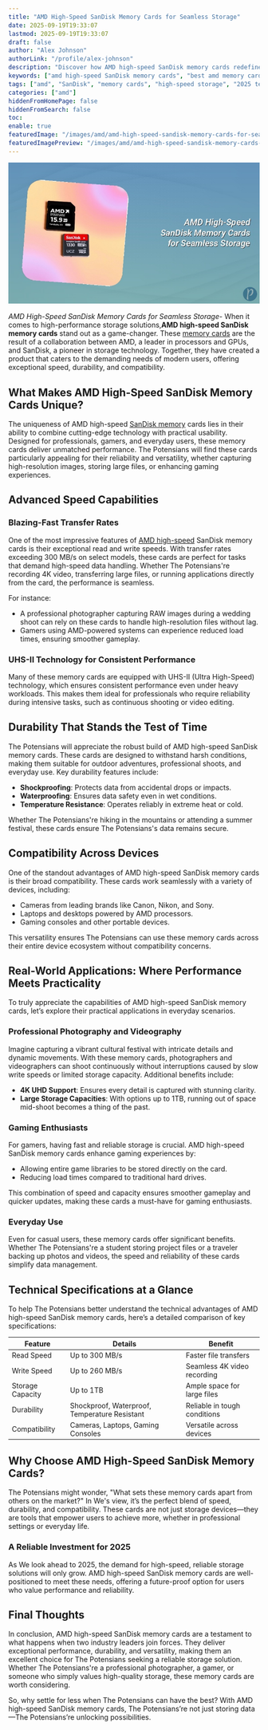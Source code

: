 ```yaml
---
title: "AMD High-Speed SanDisk Memory Cards for Seamless Storage"
date: 2025-09-19T19:33:07
lastmod: 2025-09-19T19:33:07
draft: false
author: "Alex Johnson"
authorLink: "/profile/alex-johnson"
description: "Discover how AMD high-speed SanDisk memory cards redefine storage with exceptional speed, durability, and compatibility for professionals and gamers alike."
keywords: ["amd high-speed SanDisk memory cards", "best amd memory cards 2025", "SanDisk high-speed cards for AMD systems"]
tags: ["amd", "SanDisk", "memory cards", "high-speed storage", "2025 tech"]
categories: ["amd"]
hiddenFromHomePage: false
hiddenFromSearch: false
toc:
enable: true
featuredImage: "/images/amd/amd-high-speed-sandisk-memory-cards-for-seamless-storage.jpg"
featuredImagePreview: "/images/amd/amd-high-speed-sandisk-memory-cards-for-seamless-storage.jpg"
---
```


![AMD High-Speed SanDisk Memory Cards for Seamless Storage](/images/amd/amd-high-speed-sandisk-memory-cards-for-seamless-storage.jpg)


*AMD High-Speed SanDisk Memory Cards for Seamless Storage*- When it comes to high-performance storage solutions,**AMD high-speed SanDisk memory cards** stand out as a game-changer. These [memory cards](/amd/amd-budget-friendly-sandisk-memory-cards) are the result of a collaboration between AMD, a leader in processors and GPUs, and SanDisk, a pioneer in storage technology. Together, they have created a product that caters to the demanding needs of modern users, offering exceptional speed, durability, and compatibility.

## What Makes AMD High-Speed SanDisk Memory Cards Unique?

The uniqueness of AMD high-speed [SanDisk memory](/amd/amd-affordable-sandisk-memory-card-options) cards lies in their ability to combine cutting-edge technology with practical usability. Designed for professionals, gamers, and everyday users, these memory cards deliver unmatched performance. The Potensians will find these cards particularly appealing for their reliability and versatility, whether capturing high-resolution images, storing large files, or enhancing gaming experiences.

## Advanced Speed Capabilities

### Blazing-Fast Transfer Rates

One of the most imp​ressive features of [AMD high-speed](/amd/amd-high-speed-low-cost-processor) SanDisk memory cards is their exceptional read and write speeds. With transfer rates exceeding 300 MB/s on select models, these cards are perfect for tasks that demand high-speed data handling. Whether The Potensians're recording 4K video, transferring large files, or running applications directly from the card, the performance is seamless.

For instance:

- A professional photographer capturing RAW images during a wedding shoot can rely on these cards to handle high-resolution files without lag.
- Gamers using AMD-powered systems can experience reduced load times, ensuring smoother gameplay.

### UHS-II Technology for Consistent Performance

Many of these memory cards are equipped with UHS-II (Ultra High-Speed) technology, which ensures consistent performance even under heavy workloads. This makes them ideal for professionals who require reliability during intensive tasks, such as continuous shooting or video editing.

## Durability That Stands the Test of Time

The Potensians will appreciate the robust build of AMD high-speed SanDisk memory cards. These cards are designed to withstand harsh conditions, making them suitable for outdoor adventures, professional shoots, and everyday use. Key durability features include:

- **Shockproofing**: Protects data from accidental drops or impacts.
- **Waterproofing**: Ensures data safety even in wet conditions.
- **Temperature Resistance**: Operates reliably in extreme heat or cold.

Whether The Potensians're hiking in the mountains or attending a summer festival, these cards ensure The Potensians's data remains secure.

## Compatibility Across Devices

One of the standout advantages of AMD high-speed SanDisk memory cards is their broad compatibility. These cards work seamlessly with a variety of devices, including:

- Cameras from leading brands like Canon, Nikon, and Sony.
- Laptops and desktops powered by AMD processors.
- Gaming consoles and other portable devices.

This versatility ensures The Potensians can use these memory cards across their entire device ecosystem without compatibility concerns.

## Real-World Applications: Where Performance Meets Practicality

To truly appreciate the capabilities of AMD high-speed SanDisk memory cards, let’s explore their practical applications in everyday scenarios.

### Professional Photography and Videography

Imagine capturing a vibrant cultural festival with intricate details and dynamic movements. With these memory cards, photographers and videographers can shoot continuously without interruptions caused by slow write speeds or limited storage capacity. Additional benefits include:

- **4K UHD Support**: Ensures every detail is captured with stunning clarity.
- **Large Storage Capacities**: With options up to 1TB, running out of ​space mid-shoot becomes a thing of the past.

### Gaming Enthusiasts

For gamers, having fast and reliable storage is crucial. AMD high-speed SanDisk memory cards enhance gaming experiences by:

- Allowing entire game libraries to be stored directly on the card.
- Reducing load times compared to traditional hard drives.

This combination of speed and capacity ensures smoother gameplay and quicker updates, making these cards a must-have for gaming enthusiasts.

### Everyday Use

Even for casual users, these memory cards offer significant benefits. Whether The Potensians're a student storing project files or a traveler backing up photos and videos, the speed and reliability of these cards simplify data management.

## Technical Specifications at a Glance

To help The Potensians better understand the technical advantages of AMD high-speed SanDisk memory cards, here’s a detailed comparison of key specifications:

<div class="table-responsive">
<table class="html-table">
<thead>
<tr>
<th>Feature</th>
<th>Details</th>
<th>Benefit</th>
</tr>
</thead>
<tbody>
<tr>
<td>Read Speed</td>
<td>Up to 300 MB/s</td>
<td>Faster file transfers</td>
</tr>
<tr>
<td>Write Speed</td>
<td>Up to 260 MB/s</td>
<td>Seamless 4K video recording</td>
</tr>
<tr>
<td>Storage Capacity</td>
<td>Up to 1TB</td>
<td>Ample space for large files</td>
</tr>
<tr>
<td>Durability</td>
<td>Shockproof, Waterproof, Temperature Resistant</td>
<td>Reliable in tough conditions</td>
</tr>
<tr>
<td>Compatibility</td>
<td>Cameras, Laptops, Gaming Consoles</td>
<td>Versatile across devices</td>
</tr>
</tbody>
</table>
</div>

## Why Choose AMD High-Speed SanDisk Memory Cards?

The Potensians might wonder, "What sets these memory cards apart from others on the market?" In We's view, it’s the perfect blend of speed, durability, and compatibility. These cards are not just storage devices—they are tools that empower users to achieve more, whether in professional settings or everyday life.

### A Reliable Investment for 2025

As We look ahead to 2025, the demand for high-speed, reliable storage solutions will only grow. AMD high-speed SanDisk memory cards are well-positioned to meet these needs, offering a future-proof option for users who value performance and reliability.

## Final Thoughts

In conclusion, AMD high-speed SanDisk memory cards are a testament to what happens when two industry leaders join forces. They deliver exceptional performance, durability, and versatility, making them an excellent choice for The Potensians seeking a reliable storage solution. Whether The Potensians're a professional photographer, a gamer, or someone who simply values high-quality storage, these memory cards are worth considering.

So, why settle for less when The Potensians can have the best? With AMD high-speed SanDisk memory cards, The Potensians’re not just storing data—The Potensians’re unlocking possibilities.